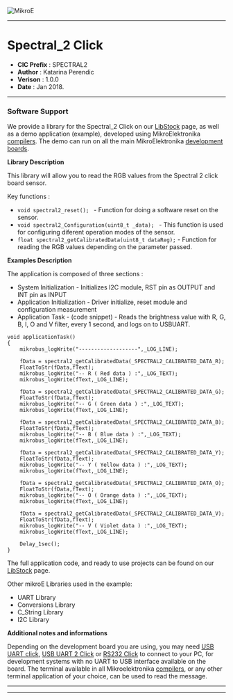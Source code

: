![MikroE](http://www.mikroe.com/img/designs/beta/logo_small.png)

---

# Spectral_2 Click

- **CIC Prefix**  : SPECTRAL2
- **Author**      : Katarina Perendic
- **Verison**     : 1.0.0
- **Date**        : Jan 2018.

---

### Software Support

We provide a library for the Spectral_2 Click on our [LibStock](https://libstock.mikroe.com/projects/view/2349/spectral-2-click) 
page, as well as a demo application (example), developed using MikroElektronika 
[compilers](http://shop.mikroe.com/compilers). The demo can run on all the main 
MikroElektronika [development boards](http://shop.mikroe.com/development-boards).

**Library Description**

This library will allow you to read the RGB values from the Spectral 2 click board sensor.

Key functions :
- ```void spectral2_reset(); ``` - Function for doing a software reset on the sensor.
- ```void spectral2_Configuration(uint8_t _data); ``` - This function is used for configuring diferent operation modes of the sensor.
- ```float spectral2_getCalibratedData(uint8_t dataReg);``` - Function for reading the RGB values depending on the parameter passed.

**Examples Description**

The application is composed of three sections :

- System Initialization - Initializes I2C module, RST pin as OUTPUT and INT pin as INPUT
- Application Initialization - Driver initialize, reset module and configuration measurement
- Application Task - (code snippet) - Reads the brightness value with R, G, B, I, O and V filter,
                                      every 1 second, and logs on to USBUART.

```
void applicationTask()
{
    mikrobus_logWrite("-------------------",_LOG_LINE);

    fData = spectral2_getCalibratedData(_SPECTRAL2_CALIBRATED_DATA_R);
    FloatToStr(fData,fText);
    mikrobus_logWrite("-- R ( Red data ) :",_LOG_TEXT);
    mikrobus_logWrite(fText,_LOG_LINE);
    
    fData = spectral2_getCalibratedData(_SPECTRAL2_CALIBRATED_DATA_G);
    FloatToStr(fData,fText);
    mikrobus_logWrite("-- G ( Green data ) :",_LOG_TEXT);
    mikrobus_logWrite(fText,_LOG_LINE);
    
    fData = spectral2_getCalibratedData(_SPECTRAL2_CALIBRATED_DATA_B);
    FloatToStr(fData,fText);
    mikrobus_logWrite("-- B ( Blue data ) :",_LOG_TEXT);
    mikrobus_logWrite(fText,_LOG_LINE);
    
    fData = spectral2_getCalibratedData(_SPECTRAL2_CALIBRATED_DATA_Y);
    FloatToStr(fData,fText);
    mikrobus_logWrite("-- Y ( Yellow data ) :",_LOG_TEXT);
    mikrobus_logWrite(fText,_LOG_LINE);
    
    fData = spectral2_getCalibratedData(_SPECTRAL2_CALIBRATED_DATA_O);
    FloatToStr(fData,fText);
    mikrobus_logWrite("-- O ( Orange data ) :",_LOG_TEXT);
    mikrobus_logWrite(fText,_LOG_LINE);
    
    fData = spectral2_getCalibratedData(_SPECTRAL2_CALIBRATED_DATA_V);
    FloatToStr(fData,fText);
    mikrobus_logWrite("-- V ( Violet data ) :",_LOG_TEXT);
    mikrobus_logWrite(fText,_LOG_LINE);
    
    Delay_1sec();
}
```

The full application code, and ready to use projects can be found on our 
[LibStock](https://libstock.mikroe.com/projects/view/2349/spectral-2-click) page.

Other mikroE Libraries used in the example:

- UART Library
- Conversions Library
- C_String Library
- I2C Library

**Additional notes and informations**

Depending on the development board you are using, you may need 
[USB UART click](http://shop.mikroe.com/usb-uart-click), 
[USB UART 2 Click](http://shop.mikroe.com/usb-uart-2-click) or 
[RS232 Click](http://shop.mikroe.com/rs232-click) to connect to your PC, for 
development systems with no UART to USB interface available on the board. The 
terminal available in all Mikroelektronika 
[compilers](http://shop.mikroe.com/compilers), or any other terminal application 
of your choice, can be used to read the message.

---
---
